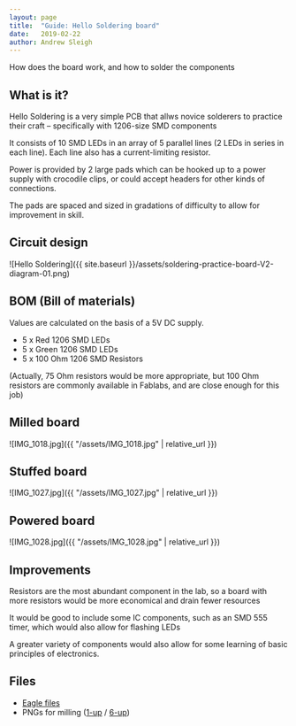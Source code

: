 ```yaml
---
layout: page
title:  "Guide: Hello Soldering board"
date:   2019-02-22
author: Andrew Sleigh
---
```


How does the board work, and how to solder the components

<!--more-->

## What is it?

Hello Soldering is a very simple PCB that allws novice solderers to practice their craft – specifically with 1206-size SMD components

It consists of 10 SMD LEDs in an array of 5 parallel lines (2 LEDs in series in each line). Each line also has a current-limiting resistor.

Power is provided by 2 large pads which can be hooked up to a power supply with crocodile clips, or could accept headers for other kinds of connections.

The pads are spaced and sized in gradations of difficulty to allow for improvement in skill. 


## Circuit design

![Hello Soldering]({{ site.baseurl }}/assets/soldering-practice-board-V2-diagram-01.png)



## BOM (Bill of materials)

Values are calculated on the basis of a 5V DC supply.

* 5 x Red 1206 SMD LEDs
* 5 x Green 1206 SMD LEDs
* 5 x 100 Ohm 1206 SMD Resistors

(Actually, 75 Ohm resistors would be more appropriate, but 100 Ohm resistors are commonly available in Fablabs, and are close enough for this job)


## Milled board

![IMG_1018.jpg]({{ "/assets/IMG_1018.jpg" | relative_url }})

## Stuffed board

![IMG_1027.jpg]({{ "/assets/IMG_1027.jpg" | relative_url }})

## Powered board

![IMG_1028.jpg]({{ "/assets/IMG_1028.jpg" | relative_url }})


## Improvements

Resistors are the most abundant component in the lab, so a board with more resistors would be more economical and drain fewer resources

It would be good to include some IC components, such as an SMD 555 timer, which would also allow for flashing LEDs

A greater variety of components would also allow for some learning of basic principles of electronics.



## Files

* [Eagle files](https://github.com/fablabbrighton/digital-fabrication-module/tree/master/board-designs/hello-soldering-0.3/eagle)
* PNGs for milling ([1-up](https://github.com/fablabbrighton/digital-fabrication-module/tree/master/board-designs/hello-soldering-0.3/pngs-1up) / [6-up](https://github.com/fablabbrighton/digital-fabrication-module/tree/master/board-designs/hello-soldering-0.3/pngs-6up))

